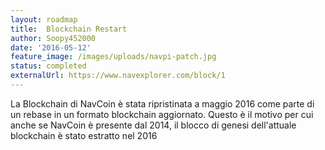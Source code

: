 ```yaml
---
layout: roadmap
title:  Blockchain Restart
author: Soopy452000
date: '2016-05-12'
feature_image: /images/uploads/navpi-patch.jpg
status: completed
externalUrl: https://www.navexplorer.com/block/1
---
```


La Blockchain di NavCoin è stata ripristinata a maggio 2016 come parte di un rebase in un formato blockchain aggiornato. Questo è il motivo per cui anche se NavCoin è presente dal 2014, il blocco di genesi dell'attuale blockchain è stato estratto nel&nbsp;2016
